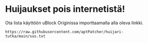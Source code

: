 # Huijaukset pois internetistä!

Ota lista käyttöön uBlock Originissa importtaamalla alla oleva linkki.

```https://raw.githubusercontent.com/aptPatcher/huijari-tutka/main/sus.txt```
